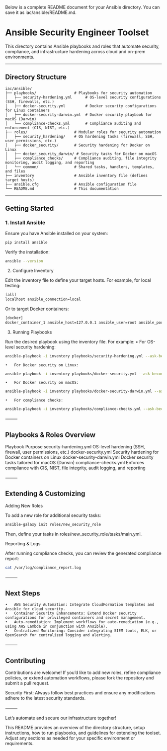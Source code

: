 Below is a complete README document for your Ansible directory. You can save it as iac/ansible/README.md.

# Ansible Security Engineer Toolset

This directory contains Ansible playbooks and roles that automate security, compliance, and infrastructure hardening across cloud and on-prem environments.

---

## Directory Structure
```
iac/ansible/
├── playbooks/                 # Playbooks for security automation
│   ├── security-hardening.yml      # OS-level security configurations (SSH, firewalls, etc.)
│   ├── docker-security.yml         # Docker security configurations for Linux containers
│   ├── docker-security-darwin.yml  # Docker security playbook for macOS (Darwin)
│   └── compliance-checks.yml       # Compliance auditing and enforcement (CIS, NIST, etc.)
├── roles/                     # Modular roles for security automation
│   ├── security_hardening/    # OS hardening tasks (firewall, SSH, user permissions, etc.)
│   ├── docker_security/       # Security hardening for Docker on Linux
│   ├── docker_security_darwin/ # Security tasks for Docker on macOS
│   ├── compliance_checks/     # Compliance auditing, file integrity monitoring, audit logging, and reporting
│   └── common/                # Shared tasks, handlers, templates, and files
├── inventory                  # Ansible inventory file (defines target hosts)
├── ansible.cfg                # Ansible configuration file
└── README.md                  # This documentation
```
---

## Getting Started

### 1. Install Ansible
Ensure you have Ansible installed on your system:
```bash
pip install ansible
```

Verify the installation:

```bash
ansible --version
```

2. Configure Inventory

Edit the inventory file to define your target hosts. For example, for local testing:

```bash
[all]
localhost ansible_connection=local
```

Or to target Docker containers:

```bash
[docker]
docker_container_1 ansible_host=127.0.0.1 ansible_user=root ansible_port=2222 ansible_python_interpreter=/usr/bin/python3
```

3. Running Playbooks

Run the desired playbook using the inventory file. For example:
	•	For OS-level security hardening:
```bash
ansible-playbook -i inventory playbooks/security-hardening.yml --ask-become-pass
```

	•	For Docker security on Linux:

```bash
ansible-playbook -i inventory playbooks/docker-security.yml --ask-become-pass
```

	•	For Docker security on macOS:

```bash
ansible-playbook -i inventory playbooks/docker-security-darwin.yml --ask-become-pass
```

	•	For compliance checks:

```bash
ansible-playbook -i inventory playbooks/compliance-checks.yml --ask-become-pass
```


⸻

## Playbooks & Roles Overview

Playbook	Purpose
security-hardening.yml	OS-level hardening (SSH, firewall, user permissions, etc.)
docker-security.yml	Security hardening for Docker containers on Linux
docker-security-darwin.yml	Docker security tasks tailored for macOS (Darwin)
compliance-checks.yml	Enforces compliance with CIS, NIST, file integrity, audit logging, and reporting



⸻

## Extending & Customizing

Adding New Roles

To add a new role for additional security tasks:

```bash
ansible-galaxy init roles/new_security_role
```
Then, define your tasks in roles/new_security_role/tasks/main.yml.

Reporting & Logs

After running compliance checks, you can review the generated compliance report:

```bash
cat /var/log/compliance_report.log
```

⸻

## Next Steps
	•	AWS Security Automation: Integrate CloudFormation templates and Ansible for cloud security.
	•	Container Security Enhancements: Extend Docker security configurations for privileged containers and secret management.
	•	Auto-remediation: Implement workflows for auto-remediation (e.g., using AWS Lambda in conjunction with Ansible).
	•	Centralized Monitoring: Consider integrating SIEM tools, ELK, or OpenSearch for centralized logging and alerting.

⸻

## Contributing

Contributions are welcome! If you’d like to add new roles, refine compliance policies, or extend automation workflows, please fork the repository and submit a pull request.

Security First: Always follow best practices and ensure any modifications adhere to the latest security standards.

⸻

Let’s automate and secure our infrastructure together!

This README provides an overview of the directory structure, setup instructions, how to run playbooks, and guidelines for extending the toolset. Adjust any sections as needed for your specific environment or requirements.